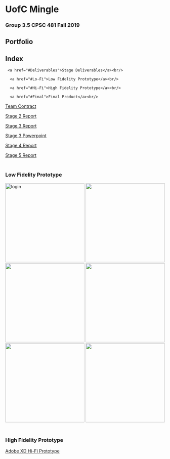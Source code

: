 # UofC Mingle
### Group 3.5 CPSC 481 Fall 2019
## Portfolio


## Index
<section>
  <nav id="nav">
   
     <a href="#Deliverables">Stage Deliverables</a><br/>
      
      <a href="#Lo-Fi">Low Fidelity Prototype</a><br/>
      
      <a href="#Hi-Fi">High Fidelity Prototype</a><br/>
      
      <a href="#Final">Final Product</a><br/>
      
  </nav>
</section>

<section id="Deliverables">
   <a href="https://colin-lacey.github.io/UofC-Mingle/pdf/TeamContract.pdf">Team Contract</a>

   <a href="https://colin-lacey.github.io/UofC-Mingle/pdf/report.pdf">Stage 2 Report</a>

   <a href="https://colin-lacey.github.io/UofC-Mingle/pdf/report3.pdf">Stage 3 Report</a>
 
   <a href="https://colin-lacey.github.io/UofC-Mingle/pdf/ppt3.pptx">Stage 3 Powerpoint</a>
 
   <a href="https://colin-lacey.github.io/UofC-Mingle/pdf/report4.pdf">Stage 4 Report</a>
 
   <a href="https://colin-lacey.github.io/UofC-Mingle/pdf/report5.pdf">Stage 5 Report</a>
</section> 


<section id="Lo-Fi">
  <h3><br/>Low Fidelity Prototype</h3>
  <img src="https://colin-lacey.github.io/UofC-Mingle/images/login.jpg" width="250" alt="login">
  <img src="https://colin-lacey.github.io/UofC-Mingle/images/categories.jpg" width="250" alt="">
  <img src="https://colin-lacey.github.io/UofC-Mingle/images/scroll.jpg" width="250" alt="">
  <img src="https://colin-lacey.github.io/UofC-Mingle/images/clublisting.jpg" width="250" alt="">
  <img src="https://colin-lacey.github.io/UofC-Mingle/images/clubpage.jpg" width="250" alt="">
  <img src="https://colin-lacey.github.io/UofC-Mingle/images/map.jpg" width="250" alt="">
 </section>
<section id="Hi-Fi">
  <h3><br/>High Fidelity Prototype</h3>
  <a href="https://colin-lacey.github.io/UofC-Mingle/pdf/report.pdf">Adobe XD Hi-Fi Prototype</a>
  

  

</section>
